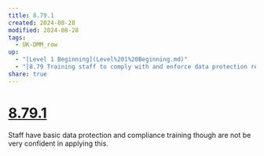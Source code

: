 ```yaml
---
title: 8.79.1
created: 2024-08-28
modified: 2024-08-28
tags:
  - UK-DMM_row
up:
  - "[Level 1 Beginning](Level%201%20Beginning.md)"
  - "[8.79 Training staff to comply with and enforce data protection regulations](8.79%20Training%20staff%20to%20comply%20with%20and%20enforce%20data%20protection%20regulations.md)"
share: true
---
```

# [8.79.1](8.79.1.md)

Staff have basic data protection and compliance training though are not be very confident in applying this.
